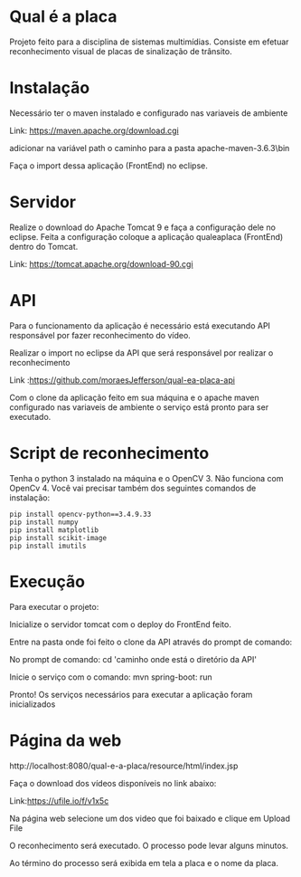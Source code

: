 # Qual é a placa

Projeto feito para a disciplina de sistemas multimídias. Consiste em efetuar reconhecimento visual de placas de sinalização de trânsito.


# Instalação
Necessário ter o maven instalado e configurado nas variaveis de ambiente
    
Link: https://maven.apache.org/download.cgi
    
adicionar na variável path o caminho para a pasta apache-maven-3.6.3\bin

Faça o import dessa aplicação (FrontEnd) no eclipse.


# Servidor

Realize o download do Apache Tomcat 9 e faça a configuração dele no eclipse. Feita a configuração coloque a aplicação qualeaplaca (FrontEnd) dentro do Tomcat.

Link: https://tomcat.apache.org/download-90.cgi

# API

Para o funcionamento da aplicação é necessário está executando API responsável por fazer reconhecimento do vídeo.

Realizar o import no eclipse da API que será responsável por realizar o reconhecimento

Link :https://github.com/moraesJefferson/qual-ea-placa-api

Com o clone da aplicação feito em sua máquina e o apache maven configurado nas variaveis de ambiente o serviço está pronto para ser executado.

# Script de reconhecimento
Tenha o python 3 instalado na máquina e o OpenCV 3. Não funciona com OpenCv 4. Você vai precisar também dos seguintes comandos de instalação:
```
pip install opencv-python==3.4.9.33
pip install numpy
pip install matplotlib
pip install scikit-image
pip install imutils
```

# Execução
Para executar o projeto:

Inicialize o servidor tomcat com o deploy do FrontEnd feito.

Entre na pasta onde foi feito o clone da API através do prompt de comando:

No prompt de comando: cd 'caminho onde está o diretório da API'

Inicie o serviço com o comando:
mvn spring-boot: run

Pronto! Os serviços necessários para executar a aplicação foram inicializados

# Página da web
http://localhost:8080/qual-e-a-placa/resource/html/index.jsp

Faça o download dos vídeos disponíveis no link abaixo:

Link:https://ufile.io/f/v1x5c

Na página web selecione um dos video que foi baixado e clique em Upload File

O reconhecimento será executado. O processo pode levar alguns minutos.

Ao término do processo será exibida em tela a placa e o nome  da placa.

